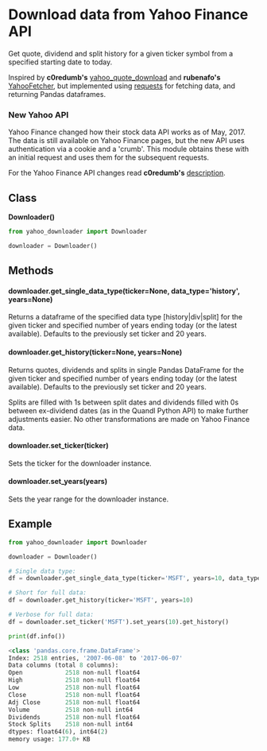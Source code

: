# Download data from Yahoo Finance API

Get quote, dividend and split history for a given ticker symbol from a specified starting date to today.

Inspired by __c0redumb's__ [yahoo_quote_download](https://github.com/c0redumb/yahoo_quote_download) and __rubenafo's__ [YahooFetcher](https://github.com/rubenafo/YahooFetcher), but implemented using [requests](http://docs.python-requests.org/en/master/) for fetching data, and returning Pandas dataframes.

### New Yahoo API
Yahoo Finance changed how their stock data API works as of May, 2017. The data is still available on Yahoo Finance pages, but the new API uses authentication via a cookie and a 'crumb'. This module obtains these with an initial request and uses them for the subsequent requests.

For the Yahoo Finance API changes read __c0redumb's__ [description](https://github.com/c0redumb/yahoo_quote_download).

## Class

__Downloader()__

``` python
from yahoo_downloader import Downloader

downloader = Downloader()

```

## Methods

#### downloader.get_single_data_type(ticker=None, data_type='history', years=None)

Returns a dataframe of the specified data type [history|div|split] for the given ticker and specified number of years ending today (or the latest available). Defaults to the previously set ticker and 20 years.

#### downloader.get_history(ticker=None, years=None)

Returns quotes, dividends and splits in single Pandas DataFrame for the given ticker and specified number of years ending today (or the latest available). Defaults to the previously set ticker and 20 years.

Splits are filled with 1s between split dates and dividends filled with 0s between ex-dividend dates (as in the Quandl Python API) to make further adjustments easier. No other transformations are made on Yahoo Finance data.

#### downloader.set_ticker(ticker)

Sets the ticker for the downloader instance.

#### downloader.set_years(years)

Sets the year range for the downloader instance.

## Example

``` python
from yahoo_downloader import Downloader

downloader = Downloader()

# Single data type:
df = downloader.get_single_data_type(ticker='MSFT', years=10, data_type='div')

# Short for full data:
df = downloader.get_history(ticker='MSFT', years=10)

# Verbose for full data:
df = downloader.set_ticker('MSFT').set_years(10).get_history()

print(df.info())

<class 'pandas.core.frame.DataFrame'>
Index: 2518 entries, '2007-06-08' to '2017-06-07'
Data columns (total 8 columns):
Open            2518 non-null float64
High            2518 non-null float64
Low             2518 non-null float64
Close           2518 non-null float64
Adj Close       2518 non-null float64
Volume          2518 non-null int64
Dividends       2518 non-null float64
Stock Splits    2518 non-null int64
dtypes: float64(6), int64(2)
memory usage: 177.0+ KB
```
